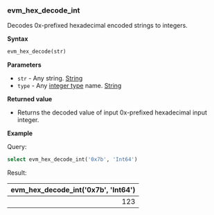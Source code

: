 ### evm_hex_decode_int

Decodes 0x-prefixed hexadecimal encoded strings to integers.

**Syntax**

```sql
evm_hex_decode(str)
```

**Parameters**

- `str` - Any string. [String](https://clickhouse.com/docs/en/sql-reference/data-types/string)
- `type` - Any [integer type](https://clickhouse.com/docs/en/sql-reference/data-types/int-uint) name. [String](https://clickhouse.com/docs/en/sql-reference/data-types/string)

**Returned value**

- Returns the decoded value of input 0x-prefixed hexadecimal input integer.

**Example**

Query:

```sql
select evm_hex_decode_int('0x7b', 'Int64')
```

Result:

| evm_hex_decode_int('0x7b', 'Int64') |
|-:|
| 123 |